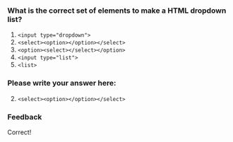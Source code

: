 ### What is the correct set of elements to make a HTML dropdown list?

1. `<input type="dropdown">`
2. `<select><option></option></select>`
3. `<option><select></select></option>`
4. `<input type="list">`
4. `<list>`

### Please write your answer here:
2. `<select><option></option></select>`

### Feedback
Correct!